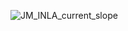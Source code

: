 
![JM_INLA_current_slope](https://user-images.githubusercontent.com/101568259/233603483-a7284cba-9b2b-4fd0-91d5-20d1f74d174c.jpg)
